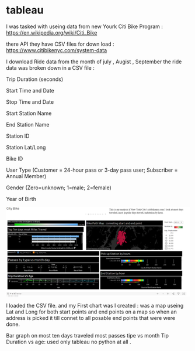 # tableau

I was tasked with useing data from new Yourk Citi Bike Program : https://en.wikipedia.org/wiki/Citi_Bike

there API they have CSV files for down load : https://www.citibikenyc.com/system-data
 
 I download Ride data from the month of july , Augist , September 
 the ride data was broken down in a CSV file : 
 
 Trip Duration (seconds)
 
Start Time and Date

Stop Time and Date

Start Station Name

End Station Name

Station ID

Station Lat/Long

Bike ID

User Type (Customer = 24-hour pass or 3-day pass user; Subscriber = Annual Member)

Gender (Zero=unknown; 1=male; 2=female)

Year of Birth

![Images/dashbord.png](Images/dashbord.png)

I loaded the CSV file. and my First chart was I created : was a map useing Lat and Long for both start points and end points on a map so when an address is picked it till connet to all posable end points that were were done. 

Bar graph on most ten days traveled
most passes tipe vs month
Tip Duration vs age: 
used only tableau no python at all . 



